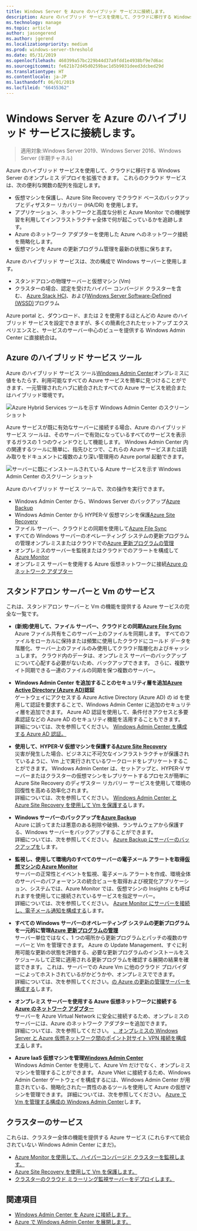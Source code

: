 ```yaml
---
title: Windows Server を Azure のハイブリッド サービスに接続します。
description: Azure のハイブリッド サービスを使用して、クラウドに移行する Windows Server のオンプレミス デプロイを拡張できます。
ms.technology: manage
ms.topic: article
author: jasongerend
ms.author: jgerend
ms.localizationpriority: medium
ms.prod: windows-server-threshold
ms.date: 05/31/2019
ms.openlocfilehash: 460399a57bc229b44d37a9fdd1e4938bf9e7d6ac
ms.sourcegitcommit: fe621b72d45d0259bac1d5b9031deed3dcbed29d
ms.translationtype: HT
ms.contentlocale: ja-JP
ms.lasthandoff: 06/01/2019
ms.locfileid: "66455362"
---
```

# <a name="connecting-windows-server-to-azure-hybrid-services"></a>Windows Server を Azure のハイブリッド サービスに接続します。

>適用対象:Windows Server 2019、Windows Server 2016、Windows Server (半期チャネル)

Azure のハイブリッド サービスを使用して、クラウドに移行する Windows Server のオンプレミス デプロイを拡張できます。 これらのクラウド サービスは、次の便利な関数の配列を指定します。

- 仮想マシンを保護し、Azure Site Recovery でクラウド ベースのバックアップとディザスター リカバリー (HA/DR) を使用します。 
- アプリケーション、ネットワークと高度な分析と Azure Monitor での機械学習を利用してインフラストラクチャ全体で何が起こっているかを追跡します。 
- Azure のネットワーク アダプターを使用した Azure へのネットワーク接続を簡略化します。
- 仮想マシンを Azure の更新プログラム管理を最新の状態に保ちます。

Azure のハイブリッド サービスは、次の構成で Windows サーバーと使用します。

- スタンドアロンの物理サーバーと仮想マシン (Vm)
- クラスターの場合、認定を受けたハイパー コンバージド クラスターを含む、 [Azure Stack HCI](https://docs.microsoft.com/azure-stack/operator/azure-stack-hci-overview)、および[Windows Server Software-Defined (WSSD)](https://www.microsoft.com/en-us/cloud-platform/software-defined-datacenter)プログラム

Azure portal と、ダウンロード、または 2 を使用するほとんどの Azure のハイブリッド サービスを設定できますが、多くの簡素化されたセットアップ エクスペリエンスと、サービスのサーバー中心のビューを提供する Windows Admin Center に直接統合は。

## <a name="azure-hybrid-services-tool"></a>Azure のハイブリッド サービス ツール

Azure のハイブリッド サービス ツール[Windows Admin Center](../understand/windows-admin-center.md)オンプレミスに値をもたらす、利用可能なすべての Azure サービスを簡単に見つけることができます、一元管理されたハブに統合されたすべての Azure サービスを統合またはハイブリッド環境です。 

![Azure Hybrid Services ツールを示す Windows Admin Center のスクリーン ショット](../media/azure-services/ahs-discover.png)

Azure サービスが既に有効なサーバーに接続する場合、Azure のハイブリッド サービス ツールは、そのサーバーで有効になっているすべてのサービスを表示するガラスの 1 つのウィンドウとして機能します。 Windows Admin Center 内の関連するツールに簡単に、指先ひとつで、これらの Azure サービスまたは読み取りをドキュメントに複数のより深い管理用の Azure portal 起動できます。 

![サーバーに既にインストールされている Azure サービスを示す Windows Admin Center のスクリーン ショット](../media/azure-services/ahs-dayN.png)

Azure のハイブリッド サービス ツールで、次の操作を実行できます。
- Windows Admin Center から、Windows Server のバックアップ[Azure Backup](azure-backup.md)
- Windows Admin Center から HYPER-V 仮想マシンを保護[Azure Site Recovery](azure-site-recovery.md)
- ファイル サーバー、クラウドとの同期を使用して[Azure File Sync](azure-file-sync.md)
- すべての Windows サーバーのオペレーティング システムの更新プログラムの管理オンプレミスまたはクラウドでの[Azure 更新プログラムの管理](azure-update-management.md)
- オンプレミスのサーバーを監視またはクラウドでのアラートを構成して[Azure Monitor](azure-monitor.md)
- オンプレミス サーバーを使用する Azure 仮想ネットワークに接続[Azure のネットワーク アダプター](https://aka.ms/WACNetworkAdapter)

## <a name="services-for-stand-alone-servers-and-vms"></a>スタンドアロン サーバーと Vm のサービス

これは、スタンドアロン サーバーと Vm の機能を提供する Azure サービスの完全な一覧です。

- **(新規)使用して、ファイル サーバー、クラウドとの同期[Azure File Sync](https://aka.ms/afs)**  
Azure ファイル共有をこのサーバー上のファイルを同期します。 すべてのファイルをローカルに保持または頻繁に使用したクラウドにコールド データを階層化、サーバー上のファイルのみ使用してクラウド階層化およびキャッシュします。 クラウド内のデータは、オンプレミス サーバーのバックアップについて心配する必要がないため、バックアップできます。 さらに、複数サイト同期できる一連のファイルの同期を保つ複数のサーバー。

- **Windows Admin Center を追加することのセキュリティ層を追加[Azure Active Directory (Azure AD)](https://azure.microsoft.com/services/active-directory/)認証**  
ゲートウェイにアクセスする Azure Active Directory (Azure AD) の id を使用して認証を要求することで、Windows Admin Center に追加のセキュリティ層を追加できます。 Azure AD 認証を使用して、条件付きアクセスと多要素認証などの Azure AD のセキュリティ機能を活用することもできます。  
詳細については、次を参照してください。 [Windows Admin Center を構成する Azure AD 認証。](../configure/user-access-control.md#azure-active-directory)  

- **使用して、HYPER-V 仮想マシンを保護する[Azure Site Recovery](https://docs.microsoft.com/azure/site-recovery/site-recovery-overview)**  
災害が発生した場合、ビジネスに不可欠なインフラストラクチャが保護されているように、Vm 上で実行されているワークロードをレプリケートすることができます。 Windows Admin Center は、セットアップと、HYPER-V サーバーまたはクラスターの仮想マシンをレプリケートするプロセスが簡単に Azure Site Recovery のディザスター リカバリー サービスを使用して環境の回復性を高める効率化されます。  
詳細については、次を参照してください。 [Windows Admin Center と Azure Site Recovery を使用して Vm を保護する](azure-site-recovery.md)します。

- **Windows サーバーのバックアップを[Azure Backup](https://docs.microsoft.com/azure/backup/backup-overview)**  
Azure に誤ってまたは悪意のある削除や破損、ランサムウェアから保護する、Windows サーバーをバックアップすることができます。  
詳細については、次を参照してください。 [Azure Backup にサーバーのバックアップを](azure-backup.md)します。

- **監視し、使用して環境内のすべてのサーバーの電子メール アラートを取得[仮想マシンの Azure Monitor](https://docs.microsoft.com/azure/azure-monitor/insights/vminsights-overview)**  
サーバーの正常性とイベントを監視、電子メール アラートを作成、環境全体のサーバーのパフォーマンスの統合ビューを取得および視覚化アプリケーション、システムでは、Azure Monitor では、仮想マシンの Insights とも呼ばれますを使用してに接続されているサービスを指定サーバー。  
詳細については、次を参照してください。 [Azure Monitor にサーバーを接続し、電子メール通知を構成する](azure-monitor.md)します。

- **すべての Windows サーバーのオペレーティング システムの更新プログラムを一元的に管理[Azure 更新プログラムの管理](https://docs.microsoft.com/azure/automation/automation-update-management)**  
サーバー単位ではなく、1 つの場所から更新プログラムとパッチの複数のサーバーと Vm を管理できます。 Azure の Update Management、すぐに利用可能な更新の状態を評価する、必要な更新プログラムのインストールをスケジュールして正常に適用される更新プログラムを確認する展開の結果を確認できます。 これは、サーバーでの Azure Vm に他のクラウド プロバイダーによってホストされているがかどうかや、オンプレミスでできます。  
詳細については、次を参照してください。[の Azure の更新の管理サーバーを構成する](azure-update-management.md)します。

- **オンプレミス サーバーを使用する Azure 仮想ネットワークに接続する[Azure のネットワーク アダプター](https://aka.ms/WACNetworkAdapter)**  
サーバーを Azure Virtual Network に安全に接続するため、オンプレミスのサーバーには、Azure のネットワーク アダプターを追加できます。  
詳細については、次を参照してください。 [、オンプレミスの Windows Server と Azure 仮想ネットワーク間のポイント対サイト VPN 接続を構成する](https://aka.ms/WACNetworkAdapter)します。

- **Azure IaaS 仮想マシンを管理[Windows Admin Center](manage-azure-vms.md)**  
Windows Admin Center を使用して、Azure Vm だけでなく、オンプレミス マシンを管理することができます。 Azure VNet に接続するため、Windows Admin Center ゲートウェイを構成するには、Windows Admin Center が用意されている、簡略化された一貫性のあるツールを使用して Azure の仮想マシンを管理できます。 詳細については、次を参照してください。 [Azure で Vm を管理する構成の Windows Admin Center](manage-azure-vms.md)します。

## <a name="services-for-clusters"></a>クラスターのサービス

これらは、クラスター全体の機能を提供する Azure サービス (これらすべて統合されていない Windows Admin Center にまだ)。

- [Azure Monitor を使用して、ハイパーコンバージド クラスターを監視します。](../../../storage/storage-spaces/configure-azure-monitor.md)
- [Azure Site Recovery を使用して Vm を保護します。](azure-site-recovery.md)
- [クラスターのクラウド ミラーリング監視サーバーをデプロイします。](../../../failover-clustering/deploy-cloud-witness.md)

## <a name="see-also"></a>関連項目

- [Windows Admin Center を Azure に接続します。](azure-integration.md)
- [Azure で Windows Admin Center を展開します。](deploy-wac-in-azure.md)